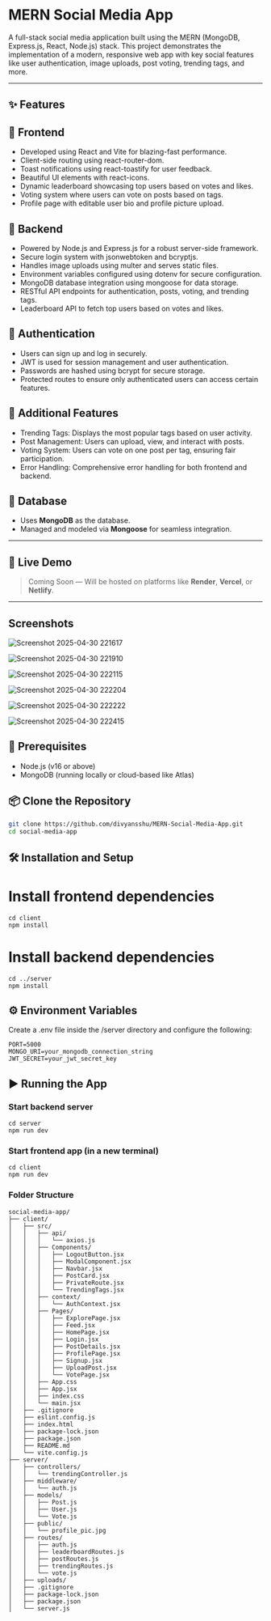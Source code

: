 # MERN Social Media App

A full-stack social media application built using the MERN (MongoDB, Express.js, React, Node.js) stack. This project demonstrates the implementation of a modern, responsive web app with key social features like user authentication, image uploads, post voting, trending tags, and more.

---

## ✨ Features

## 🔹 Frontend
- Developed using React and Vite for blazing-fast performance.
- Client-side routing using react-router-dom.
- Toast notifications using react-toastify for user feedback.
- Beautiful UI elements with react-icons.
- Dynamic leaderboard showcasing top users based on votes and likes.
- Voting system where users can vote on posts based on tags.
- Profile page with editable user bio and profile picture upload.

## 🔹 Backend
- Powered by Node.js and Express.js for a robust server-side framework.
- Secure login system with jsonwebtoken and bcryptjs.
- Handles image uploads using multer and serves static files.
- Environment variables configured using dotenv for secure configuration.
- MongoDB database integration using mongoose for data storage.
- RESTful API endpoints for authentication, posts, voting, and trending tags.
- Leaderboard API to fetch top users based on votes and likes.

## 🔐 Authentication
- Users can sign up and log in securely.
- JWT is used for session management and user authentication.
- Passwords are hashed using bcrypt for secure storage.
- Protected routes to ensure only authenticated users can access certain features.

## 🔹 Additional Features
- Trending Tags: Displays the most popular tags based on user activity.
- Post Management: Users can upload, view, and interact with posts.
- Voting System: Users can vote on one post per tag, ensuring fair participation.
- Error Handling: Comprehensive error handling for both frontend and backend.

## 🔹 Database
- Uses **MongoDB** as the database.
- Managed and modeled via **Mongoose** for seamless integration.

---

## 🚀 Live Demo

> Coming Soon — Will be hosted on platforms like **Render**, **Vercel**, or **Netlify**.

---

## Screenshots

![Screenshot 2025-04-30 221617](https://github.com/user-attachments/assets/15a1b357-4aec-4a85-954e-55134b0d42a6)

![Screenshot 2025-04-30 221910](https://github.com/user-attachments/assets/fdb17c28-895f-43c5-b7e2-90ad03541b1d)

![Screenshot 2025-04-30 222115](https://github.com/user-attachments/assets/b69f524c-ed93-481f-9550-a25dfb1b10f3)

![Screenshot 2025-04-30 222204](https://github.com/user-attachments/assets/eb367c3a-3ad1-4d1f-bf76-c980ba791327)

![Screenshot 2025-04-30 222222](https://github.com/user-attachments/assets/806504d3-509d-49f4-ab13-b4914079d04b)

![Screenshot 2025-04-30 222415](https://github.com/user-attachments/assets/6371280b-dc98-41ea-8a12-d2c5b8b9c336)

## 📌 Prerequisites
- Node.js (v16 or above)
- MongoDB (running locally or cloud-based like Atlas)

## 📦 Clone the Repository
```bash
git clone https://github.com/divyansshu/MERN-Social-Media-App.git
cd social-media-app
```

## 🛠️ Installation and Setup
# Install frontend dependencies
```
cd client
npm install
```

# Install backend dependencies
```
cd ../server
npm install
```
## ⚙️ Environment Variables
Create a .env file inside the /server directory and configure the following:
```
PORT=5000
MONGO_URI=your_mongodb_connection_string
JWT_SECRET=your_jwt_secret_key
```

## ▶️ Running the App
### Start backend server
```
cd server
npm run dev
```
### Start frontend app (in a new terminal)
```
cd client
npm run dev
```

### Folder Structure
```
social-media-app/
├── client/
│   ├── src/
│   │   ├── api/
│   │   │   └── axios.js
│   │   ├── Components/
│   │   │   ├── LogoutButton.jsx
│   │   │   ├── ModalComponent.jsx
│   │   │   ├── Navbar.jsx
│   │   │   ├── PostCard.jsx
│   │   │   ├── PrivateRoute.jsx
│   │   │   └── TrendingTags.jsx
│   │   ├── context/
│   │   │   └── AuthContext.jsx
│   │   ├── Pages/
│   │   │   ├── ExplorePage.jsx
│   │   │   ├── Feed.jsx
│   │   │   ├── HomePage.jsx
│   │   │   ├── Login.jsx
│   │   │   ├── PostDetails.jsx
│   │   │   ├── ProfilePage.jsx
│   │   │   ├── Signup.jsx
│   │   │   ├── UploadPost.jsx
│   │   │   └── VotePage.jsx
│   │   ├── App.css
│   │   ├── App.jsx
│   │   ├── index.css
│   │   └── main.jsx
│   ├── .gitignore
│   ├── eslint.config.js
│   ├── index.html
│   ├── package-lock.json
│   ├── package.json
│   ├── README.md
│   └── vite.config.js
├── server/
│   ├── controllers/
│   │   └── trendingController.js
│   ├── middleware/
│   │   └── auth.js
│   ├── models/
│   │   ├── Post.js
│   │   ├── User.js
│   │   └── Vote.js
│   ├── public/
│   │   └── profile_pic.jpg
│   ├── routes/
│   │   ├── auth.js
│   │   ├── leaderboardRoutes.js
│   │   ├── postRoutes.js
│   │   ├── trendingRoutes.js
│   │   └── vote.js
│   ├── uploads/
│   ├── .gitignore
│   ├── package-lock.json
│   ├── package.json
│   └── server.js
```


